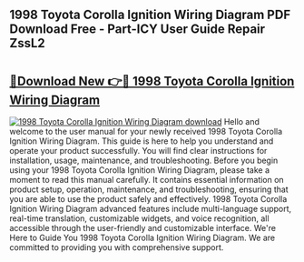 ## 1998 Toyota Corolla Ignition Wiring Diagram PDF Download Free - Part-ICY User Guide Repair ZssL2

# <h2><a href="http://dfpwdew.blite.top/?on=1998+Toyota+Corolla+Ignition+Wiring+Diagram">🔗Download New 👉🔴 1998 Toyota Corolla Ignition Wiring Diagram</a></h2>

[![1998 Toyota Corolla Ignition Wiring Diagram download](https://i.imgur.com/lujVjoI.png)](http://dfpwdew.blite.top/?on=1998+Toyota+Corolla+Ignition+Wiring+Diagram)
Hello and welcome to the user manual for your newly received 1998 Toyota Corolla Ignition Wiring Diagram. This guide is here to help you understand and operate your product successfully. You will find clear instructions for installation, usage, maintenance, and troubleshooting. Before you begin using your 1998 Toyota Corolla Ignition Wiring Diagram, please take a moment to read this manual carefully. It contains essential information on product setup, operation, maintenance, and troubleshooting, ensuring that you are able to use the product safely and effectively. 1998 Toyota Corolla Ignition Wiring Diagram advanced features include multi-language support, real-time translation, customizable widgets, and voice recognition, all accessible through the user-friendly and customizable interface. We're Here to Guide You 1998 Toyota Corolla Ignition Wiring Diagram. We are committed to providing you with comprehensive support.
